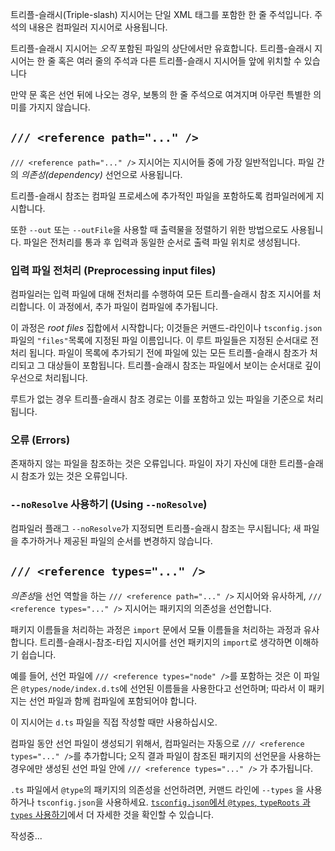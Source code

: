 트리플-슬래시(Triple-slash) 지시어는 단일 XML 태그를 포함한 한 줄 주석입니다.
주석의 내용은 컴파일러 지시어로 사용됩니다.

트리플-슬래시 지시어는 *오직* 포함된 파일의 상단에서만 유효합니다.
트리플-슬래시 지시어는 한 줄 혹은 여러 줄의 주석과 다른 트리플-슬래시 지시어들 앞에 위치할 수 있습니다

만약 문 혹은 선언 뒤에 나오는 경우, 보통의 한 줄 주석으로 여겨지며 아무런 특별한 의미를 가지지 않습니다.

## `/// <reference path="..." />`

`/// <reference path="..." />` 지시어는 지시어들 중에 가장 일반적입니다.
파일 간의 *의존성(dependency)* 선언으로 사용됩니다.

트리플-슬래시 참조는 컴파일 프로세스에 추가적인 파일을 포함하도록 컴파일러에게 지시합니다.

또한 `--out` 또는 `--outFile`을 사용할 때 출력물을 정렬하기 위한 방법으로도 사용됩니다.
파일은 전처리를 통과 후 입력과 동일한 순서로 출력 파일 위치로 생성됩니다.

### 입력 파일 전처리 (Preprocessing input files)

컴파일러는 입력 파일에 대해 전처리를 수행하여 모든 트리플-슬래시 참조 지시어를 처리합니다.
이 과정에서, 추가 파일이 컴파일에 추가됩니다.

이 과정은 *root files* 집합에서 시작합니다;
이것들은 커맨드-라인이나 `tsconfig.json` 파일의 `"files"`목록에 지정된 파일 이름입니다.
이 루트 파일들은 지정된 순서대로 전처리 됩니다.
파일이 목록에 추가되기 전에 파일에 있는 모든 트리플-슬래시 참조가 처리되고 그 대상들이 포함됩니다.
트리플-슬래시 참조는 파일에서 보이는 순서대로 깊이 우선으로 처리됩니다.

루트가 없는 경우 트리플-슬래시 참조 경로는 이를 포함하고 있는 파일을 기준으로 처리됩니다.

### 오류 (Errors)

존재하지 않는 파일을 참조하는 것은 오류입니다.
파일이 자기 자신에 대한 트리플-슬래시 참조가 있는 것은 오류입니다.

### `--noResolve` 사용하기 (Using `--noResolve`)

컴파일러 플래그 `--noResolve`가 지정되면 트리플-슬래시 참조는 무시됩니다; 새 파일을 추가하거나 제공된 파일의 순서를 변경하지 않습니다.

## `/// <reference types="..." />`

*의존성*을 선언 역할을 하는 `/// <reference path="..." />` 지시어와 유사하게, `/// <reference types="..." />` 지시어는 패키지의 의존성을 선언합니다.

패키지 이름들을 처리하는 과정은 `import` 문에서 모듈 이름들을 처리하는 과정과 유사합니다.
트리플-슬래시-참조-타입 지시어를 선언 패키지의 `import`로 생각하면 이해하기 쉽습니다.

예를 들어, 선언 파일에 `/// <reference types="node" />`를 포함하는 것은 이 파일은 `@types/node/index.d.ts`에 선언된 이름들을 사용한다고 선언하며; 따라서 이 패키지는 선언 파일과 함께 컴파일에 포함되어야 합니다.

이 지시어는 `d.ts` 파일을 직접 작성할 때만 사용하십시오.

컴파일 동안 선언 파일이 생성되기 위해서, 컴파일러는 자동으로 `/// <reference types="..." />`를 추가합니다;
오직 결과 파일이 참조된 패키지의 선언문을 사용하는 경우에만 생성된 선언 파일 안에 `/// <reference types="..." />` 가 추가됩니다.

`.ts` 파일에서 `@type`의 패키지의 의존성을 선언하려면, 커맨드 라인에 `--types` 을 사용하거나  `tsconfig.json`을 사용하세요.
[`tsconfig.json`에서 `@types`, `typeRoots` 과 `types` 사용하기](https://www.typescriptlang.org/docs/handbook/tsconfig-json.html#types-typeroots-and-types)에서 더 자세한 것을 확인할 수 있습니다.

작성중...
